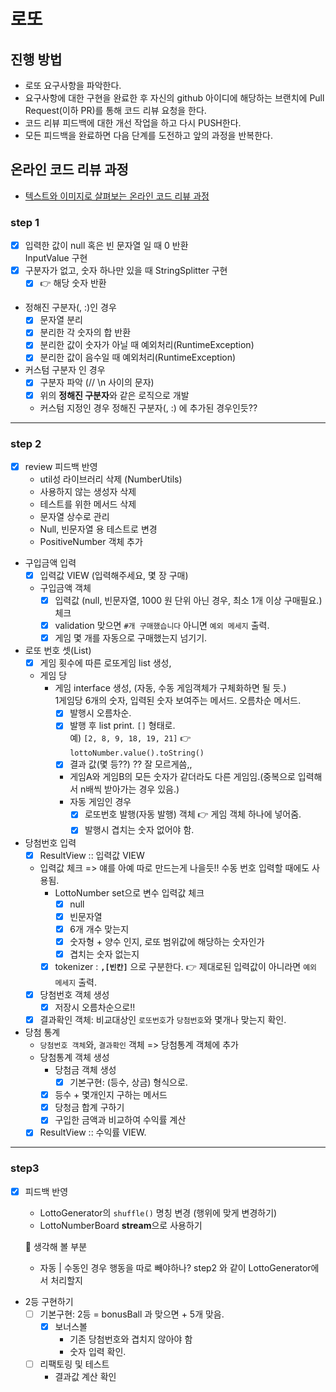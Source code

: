 # 로또
## 진행 방법
* 로또 요구사항을 파악한다.
* 요구사항에 대한 구현을 완료한 후 자신의 github 아이디에 해당하는 브랜치에 Pull Request(이하 PR)를 통해 코드 리뷰 요청을 한다.
* 코드 리뷰 피드백에 대한 개선 작업을 하고 다시 PUSH한다.
* 모든 피드백을 완료하면 다음 단계를 도전하고 앞의 과정을 반복한다.

## 온라인 코드 리뷰 과정
* [텍스트와 이미지로 살펴보는 온라인 코드 리뷰 과정](https://github.com/next-step/nextstep-docs/tree/master/codereview)

### step 1
- [x] 입력한 값이 null 혹은 빈 문자열 일 때 0 반환  
    InputValue 구현
- [x] 구분자가 없고, 숫자 하나만 있을 때
    StringSplitter 구현      
  - [x] 👉 해당 숫자 반환  
    
- 정해진 구분자(, :)인 경우 
    - [x] 문자열 분리
    - [x] 분리한 각 숫자의 합 반환
    - [x] 분리한 값이 숫자가 아닐 때 예외처리(RuntimeException)
    - [x] 분리한 값이 음수일 때 예외처리(RuntimeException)

- 커스텀 구분자 인 경우
    - [x] 구분자 파악 (// \n 사이의 문자)
    - [x] 위의 **정해진 구분자**와 같은 로직으로 개발
    - 커스텀 지정인 경우 정해진 구분자(, :) 에 추가된 경우인듯??

----

### step 2
- [x] review 피드백 반영
  - util성 라이브러리 삭제 (NumberUtils)
  - 사용하지 않는 생성자 삭제
  - 테스트를 위한 메서드 삭제
  - 문자열 상수로 관리
  - Null, 빈문자열 용 테스트로 변경
  - PositiveNumber 객체 추가

- 구입금액 입력
  - [x] 입력값 VIEW (입력해주세요, 몇 장 구매)
  - 구입금액 객체
    - [x] 입력값 (null, 빈문자열, 1000 원 단위 아닌 경우, 최소 1개 이상 구매필요.) 체크
    - [x] validation 맞으면 `#개 구매했습니다` 아니면 `예외 메세지` 출력.
    - [x] 게임 몇 개를 자동으로 구매했는지 넘기기.
  
- 로또 번호 셋(List)  
  - [x] 게임 횟수에 따른 로또게임 list 생성,
  - 게임 당
    - 게임 interface 생성, (자동, 수동 게임객체가 구체화하면 될 듯.)   
        1게임당 6개의 숫자, 입력된 숫자 보여주는 메서드. 오름차순 메서드.
      - [x] 발행시 오름차순.
      - [x] 발행 후 list print. `[]` 형태로.  
          예) `[2, 8, 9, 18, 19, 21]` 👉 `lottoNumber.value().toString()`
      - [x] 결과 값(몇 등??)  ?? 잘 모르게씀,,  
      - 게임A와 게임B의 모든 숫자가 같더라도 다른 게임임.(중복으로 입력해서 n배씩 받아가는 경우 있음.) 
      - 자동 게임인 경우
        - [x] 로또번호 발행(자동 발행) 객체 👉 게임 객체 하나에 넣어줌.
        - [x] 발행시 겹치는 숫자 없어야 함.
  
- 당첨번호 입력
  - [x] ResultView :: 입력값 VIEW
  - 입력값 체크 => 얘를 아예 따로 만드는게 나을듯!! 수동 번호 입력할 때에도 사용됨.
    - LottoNumber set으로 변수 입력값 체크
      - [x] null 
      - [x] 빈문자열  
      - [x] 6개 개수 맞는지
      - [x] 숫자형 + 양수 인지, 로또 범위값에 해당하는 숫자인가
      - [x] 겹치는 숫자 없는지
    - [x] tokenizer : **`,[빈칸]`** 으로 구분한다.
      👉 제대로된 입력값이 아니라면 `예외 메세지` 출력.
    
  - [X] 당첨번호 객체 생성
    - [x] 저장시 오름차순으로!!
  - [x] 결과확인 객체: 비교대상인 `로또번호`가 `당첨번호`와 몇개나 맞는지 확인. 
  
- 당첨 통계
  - `당첨번호 객체`와, `결과확인` 객체 => 당첨통계 객체에 추가
  - 당첨통계 객체 생성  
    - 당첨금 객체 생성
      - [x] 기본구현: (등수, 상금) 형식으로.
    - [x] 등수 + 몇개인지 구하는 메서드
    - [x] 당청금 합계 구하기
    - [x] 구입한 금액과 비교하여 수익률 계산
  - [x] ResultView :: 수익률 VIEW.

----

### step3
- [x] 피드백 반영
  - LottoGenerator의 `shuffle()` 명칭 변경 (행위에 맞게 변경하기)
  - LottoNumberBoard **stream**으로 사용하기
  
  👀 생각해 볼 부분 
    - 자동 | 수동인 경우 행동을 따로 빼야하나? step2 와 같이 LottoGenerator에서 처리할지

- 2등 구현하기
  - [ ] 기본구현: 2등 = bonusBall 과 맞으면 + 5개 맞음.
    - [x] 보너스볼
        - 기존 당첨번호와 겹치지 않아야 함
        - 숫자 입력 확인.
    
  - [ ] 리팩토링 및 테스트
    - 결과값 계산 확인
   

